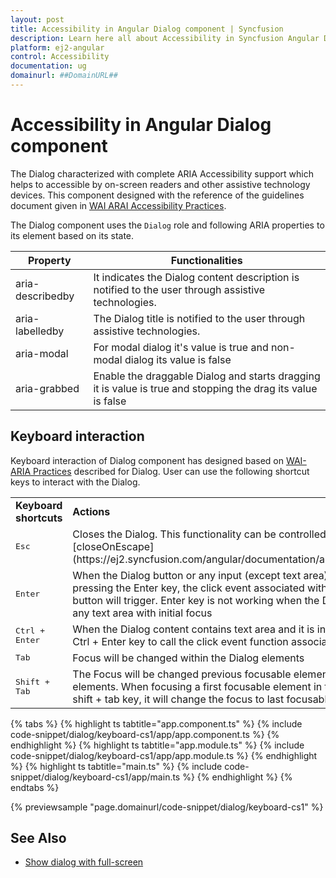 ```yaml
---
layout: post
title: Accessibility in Angular Dialog component | Syncfusion
description: Learn here all about Accessibility in Syncfusion Angular Dialog component of Syncfusion Essential JS 2 and more.
platform: ej2-angular
control: Accessibility 
documentation: ug
domainurl: ##DomainURL##
---
```


# Accessibility in Angular Dialog component

The Dialog characterized with complete ARIA Accessibility support which helps to accessible
by on-screen readers and other assistive technology devices. This component designed with the
reference of the guidelines document given in [WAI ARAI Accessibility Practices](https://www.w3.org/TR/wai-aria-practices-1.1/#dialog_modal).

The Dialog component uses the `Dialog` role and following ARIA properties to its element based on its state.

| **Property** | **Functionalities** |
| --- | --- |
| aria-describedby | It indicates the Dialog content description is notified to the user through assistive technologies. |
| aria-labelledby | The Dialog title is notified to the user through assistive technologies. |
| aria-modal | For modal dialog it's value is true and non-modal dialog its value is false |
| aria-grabbed | Enable the draggable Dialog and starts dragging it is value is true and stopping the drag its value is false |

## Keyboard interaction

Keyboard interaction of Dialog component has designed based on
[WAI-ARIA Practices](https://www.w3.org/TR/wai-aria-practices-1.1/#dialog_modal) described for Dialog.
User can use the following shortcut keys to interact with the Dialog.

<!-- markdownlint-disable MD033 -->
<table>
<tr>
<td>
<b>Keyboard shortcuts</b></td><td>
<b>Actions</b></td></tr>
<tr>
<td>
<kbd>Esc</kbd></td><td>
Closes the Dialog. This functionality can be controlled by using
[closeOnEscape](https://ej2.syncfusion.com/angular/documentation/api/dialog/#closeonescape) </td></tr>
<tr>
<td>
<kbd>Enter</kbd></td><td>
When the Dialog button or any input (except text area) is in focus state, when
pressing the Enter key, the click event associated with the primary button or button will
trigger. Enter key is not working when the Dialog content contains any text area with
initial focus</td></tr>
<tr>
<td>
<kbd>Ctrl + Enter</kbd></td><td>
When the Dialog content contains text area and it is in focus state, and press the Ctrl + Enter
key to call the click event
function associated with primary button</td></tr>
<tr>
<td>
<kbd>Tab</kbd></td><td>
Focus will be changed within the Dialog elements</td></tr>
<tr>
<td>
<kbd>Shift + Tab</kbd></td><td>
The Focus will be changed previous focusable element within the Dialog elements. When focusing a
first focusable element in the Dialog, then press the shift + tab key, it will change the focus
to last focusable element</td></tr>
</table>

{% tabs %}
{% highlight ts tabtitle="app.component.ts" %}
{% include code-snippet/dialog/keyboard-cs1/app/app.component.ts %}
{% endhighlight %}
{% highlight ts tabtitle="app.module.ts" %}
{% include code-snippet/dialog/keyboard-cs1/app/app.module.ts %}
{% endhighlight %}
{% highlight ts tabtitle="main.ts" %}
{% include code-snippet/dialog/keyboard-cs1/app/main.ts %}
{% endhighlight %}
{% endtabs %}
  
{% previewsample "page.domainurl/code-snippet/dialog/keyboard-cs1" %}

## See Also

* [Show dialog with full-screen](./how-to/show-dialog-with-full-screen)
